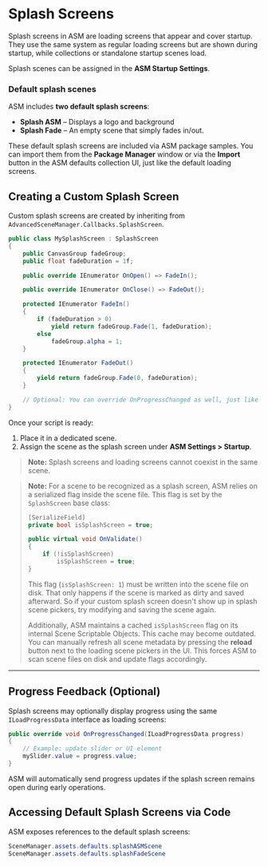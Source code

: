 # Splash Screens

Splash screens in ASM are loading screens that appear and cover startup. They use the same system as regular loading screens but are shown during startup, while collections or standalone startup scenes load.

Splash scenes can be assigned in the **ASM Startup Settings**.

### Default splash scenes

ASM includes **two default splash screens**:
- **Splash ASM** – Displays a logo and background
- **Splash Fade** – An empty scene that simply fades in/out.

These default splash screens are included via ASM package samples. You can import them from the **Package Manager** window or via the **Import** button in the ASM defaults collection UI, just like the default loading screens.

## Creating a Custom Splash Screen

Custom splash screens are created by inheriting from `AdvancedSceneManager.Callbacks.SplashScreen`.

```csharp
public class MySplashScreen : SplashScreen
{
    public CanvasGroup fadeGroup;
    public float fadeDuration = 1f;

    public override IEnumerator OnOpen() => FadeIn();

    public override IEnumerator OnClose() => FadeOut();

    protected IEnumerator FadeIn()
    {
        if (fadeDuration > 0)
            yield return fadeGroup.Fade(1, fadeDuration);
        else
            fadeGroup.alpha = 1;
    }

    protected IEnumerator FadeOut()
    {
        yield return fadeGroup.Fade(0, fadeDuration);
    }

    // Optional: You can override OnProgressChanged as well, just like loading screens
}
```

Once your script is ready:

1. Place it in a dedicated scene.
2. Assign the scene as the splash screen under **ASM Settings > Startup**.
    
> **Note:** Splash screens and loading screens cannot coexist in the same scene.

> **Note:** For a scene to be recognized as a splash screen, ASM relies on a serialized flag inside the scene file. This flag is set by the `SplashScreen` base class:
> ```csharp
> [SerializeField]
> private bool isSplashScreen = true;
> 
> public virtual void OnValidate()
> {
>     if (!isSplashScreen)
>         isSplashScreen = true;
> }
> ```
> This flag (`isSplashScreen: 1`) must be written into the scene file on disk. That only happens if the scene is marked as dirty and saved afterward. So if your custom splash screen doesn't show up in splash scene pickers, try modifying and saving the scene again.
> 
> Additionally, ASM maintains a cached `isSplashScreen` flag on its internal Scene Scriptable Objects. This cache may become outdated. You can manually refresh all scene metadata by pressing the **reload** button next to the loading scene pickers in the UI. This forces ASM to scan scene files on disk and update flags accordingly.

---

## Progress Feedback (Optional)

Splash screens may optionally display progress using the same `ILoadProgressData` interface as loading screens:

```csharp
public override void OnProgressChanged(ILoadProgressData progress)
{
    // Example: update slider or UI element
    mySlider.value = progress.value;
}
```

ASM will automatically send progress updates if the splash screen remains open during early operations.

## Accessing Default Splash Screens via Code

ASM exposes references to the default splash screens:

```csharp
SceneManager.assets.defaults.splashASMScene
SceneManager.assets.defaults.splashFadeScene
```

